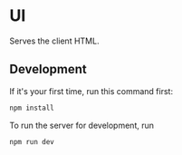 # UI

Serves the client HTML.

## Development

If it's your first time, run this command first:

``` bash
npm install
```

To run the server for development, run

``` bash
npm run dev
```

